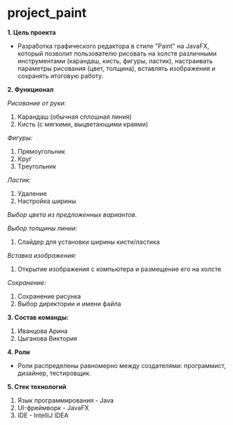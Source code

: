 # project_paint

**1. Цель проекта**
- Разработка графического редактора в стиле "Paint" на JavaFX, который позволит пользователю рисовать на холсте различными инструментами (карандаш, кисть, фигуры, ластик), настраивать параметры рисования (цвет, толщина), вставлять изображения и сохранять итоговую работу.

**2. Функционал**

*Рисование от руки:*
  1) Карандаш (обычная сплошная линия)
  2)  Кисть (с мягкими, выцветающими краями)
    
*Фигуры:*
  1) Прямоугольник
  2) Круг
  3) Tреугольник
    
*Ластик:*
  1) Удаление
  2) Настройка ширины

*Выбор цвета из предложенных вариантов.*

*Выбор толщины линии:*
  1) Слайдер для установки ширины кисти/ластика

*Вставка изображения:*
  1) Открытие изображения с компьютера и размещение его на холсте

*Сохранение:*
  1) Сохранение рисунка
  2) Выбор директории и имени файла

**3. Состав команды:**
  1) Иванцова Арина
  2) Цыганова Виктория

**4. Роли**
 - Роли распределены равномерно между создателями: программист, дизайнер, тестировщик.

**5. Стек технологий**
  1) Язык программирования - Java
  2) UI-фреймворк - JavaFX
  3) IDE - IntelliJ IDEA
